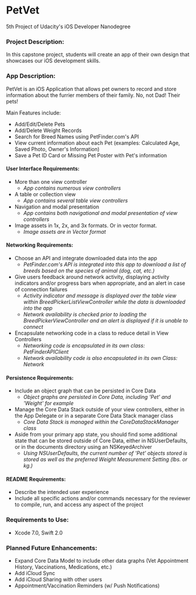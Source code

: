 # PetVet
5th Project of Udacity's iOS Developer Nanodegree

### Project Description: 
In this capstone project, students will create an app of their own design that showcases our iOS development skills.

### App Description:
PetVet is an iOS Application that allows pet owners to record and store information about the furrier members of their family. No, not Dad! Their pets!

Main Features include:
* Add/Edit/Delete Pets
* Add/Delete Weight Records
* Search for Breed Names using PetFinder.com's API
* View current information about each Pet (examples: Calculated Age, Saved Photo, Owner's Information)
* Save a Pet ID Card or Missing Pet Poster with Pet's information

#### User Interface Requirements:
* More than one view controller
  * *App contains numerous view controllers*
* A table or collection view
  * *App contains several table view controllers*
* Navigation and modal presentation
  * *App contains both navigational and modal presentation of view controllers*
* Image assets in 1x, 2x, and 3x formats. Or in vector format.
  * *Image assets are in Vector format*

#### Networking Requirements:
* Choose an API and integrate downloaded data into the app
  * *PetFinder.com's API is integrated into this app to download a list of breeds based on the species of animal (dog, cat, etc.)*
* Give users feedback around network activity, displaying activity indicators and/or progress bars when appropriate, and an alert in case of connection failures
  * *Activity indicator and message is displayed over the table view within BreedPickerListViewController while the data is downloaded into the app*
  * *Network availability is checked prior to loading the BreedPickerViewController and an alert is displayed if it is unable to connect*
* Encapsulate networking code in a class to reduce detail in View Controllers
  * *Networking code is encapsulated in its own class: PetFinderAPIClient*
  * *Network availability code is also encapsulated in its own Class: Network*

#### Persistence Requirements: 
* Include an object graph that can be persisted in Core Data
  * *Object graphs are persisted in Core Data, including 'Pet' and 'Weight' for example*
* Manage the Core Data Stack outside of your view controllers, either in the App Delegate or in a separate Core Data Stack manager class
  * *Core Data Stack is managed within the CoreDataStackManager class*
* Aside from your primary app state, you should find some additional state that can be stored outside of Core Data, either in NSUserDefaults, or in the documents directory using an NSKeyedArchiver
  * *Using NSUserDefaults, the current number of 'Pet' objects stored is stored as well as the preferred Weight Measurement Setting (lbs. or kg.)*

#### README Requirements:
* Describe the intended user experience
* Include all specific actions and/or commands necessary for the reviewer to compile, run, and access any aspect of the project

### Requirements to Use:
* Xcode 7.0, Swift 2.0

### Planned Future Enhancements:
* Expand Core Data Model to include other data graphs (Vet Appointment History, Vaccinations, Medications, etc.)
* Add iCloud Sync 
* Add iCloud Sharing with other users 
* Appointment/Vaccination Reminders (w/ Push Notifications)

